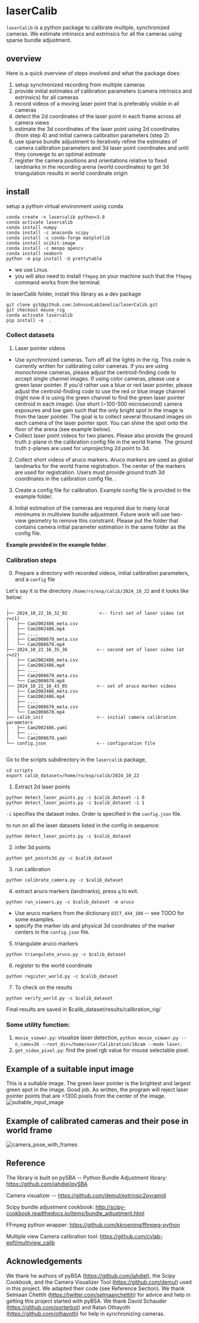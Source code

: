 # laserCalib

`laserCalib` is a python package to calibrate mulitple, synchronized cameras. We estimate intrinsics and extrinsics for all the cameras using sparse bundle adjustment.

## overview
Here is a quick overview of steps involved and what the package does:

1. setup synchronized recording from multiple cameras 
2. provide initial estimates of calibration parameters (camera intrinsics and extrinsics) for all cameras
3. record videos of a moving laser point that is preferably visible in all cameras 
4. detect the 2d coordinates of the laser point in each frame across all camera views
5. estimate the 3d coordinates of the laser point using 2d coordinates (from step 4) and initial camera calibration parameters (step 2)
6. use sparse bundle adjustment to iteratively refine the estimates of camera calibration parameters and 3d laser point coordinates and until they converge to an optimal estimate
7. register the camera positions and orientations relative to fixed landmarks in the recording arena (world coordinates) to get 3d triangulation results in world coordinate origin


## install

setup a python virtual environment using conda

```
conda create -n lasercalib python=3.9
conda activate lasercalib
conda install numpy
conda install -c anaconda scipy
conda install -c conda-forge matplotlib
conda install scikit-image
conda install -c menpo opencv
conda install seaborn
python -m pip install -U prettytable
```

- we use Linux. 
- you will also need to install `ffmpeg` on your machine such that the `ffmpeg` command works from the terminal. 


In laserCalib folder, install this library as a dev package
```
git clone git@github.com:JohnsonLabJanelia/laserCalib.git
git checkout mouse_rig
conda activate lasercalib
pip install -e  .
```


### Collect datasets 
1. Laser pointer videos 


- Use synchronized cameras. Turn off all the lights in the rig. This code is currently written for calibrating color cameras. If you are using monochrome cameras, please adjust the centroid-finding code to accept single channel images. If using color cameras, please use a green laser pointer. If you'd rather use a blue or red laser pointer, please adjust the centroid-finding code to use the red or blue image channel (right now it is using the green channel to find the green laser pointer centroid in each image). Use short (~100-500 microsecond) camera exposures and low gain such that the only bright spot in the image is from the laser pointer. The goal is to collect several thousand images on each camera of the laser pointer spot. You can shine the spot onto the floor of the arena (see example below).
- Collect laser point videos for two planes. Please also provide the ground truth z-plane in the calibration config file in the world frame. The ground truth z-planes are used for unprojecting 2d point to 3d.


2. Collect short videos of aruco markers. Aruco markers are used as global landmarks for the world frame registration. The center of the markers are used for registration. Users must provide ground truth 3d coordinates in the calibration config file. .


3. Create a config file for calibration. Example config file is provided in the example folder.


4. Initial estimation of the cameras are required due to many local minimums in multiview bundle adjustment. Future work will use two-view geometry to remove this constraint. Please put the folder that contains camera initial parameter estimation in the same folder as the config file. 

<strong>Example provided in the example folder</strong>. 


### Calibration steps

0. Prepare a directory with recorded videos, initial calibration parameters, and a `config` file 

Let's say it is the directory `/home/ro/exp/calib/2024_10_22` and it looks like below: 

```
.
├── 2024_10_22_16_32_02            <-- first set of laser video (at z=z1)
│   ├── Cam2002486_meta.csv
│   ├── Cam2002486.mp4
│   ├── ....
│   ├── Cam2008670_meta.csv
│   └── Cam2008670.mp4
├── 2024_10_22_16_35_36           <-- second set of laser video (at z=z2)
│   ├── Cam2002486_meta.csv
│   ├── Cam2002486.mp4
│   ├── ....
│   ├── Cam2008670_meta.csv
│   └── Cam2008670.mp4
├── 2024_10_22_16_43_05           <-- set of aruco marker videos
│   ├── Cam2002486_meta.csv
│   ├── Cam2002486.mp4
│   ├── ....
│   ├── Cam2008670_meta.csv
│   └── Cam2008670.mp4
├── calib_init                    <-- initial camera calibration parameters
│   ├── Cam2002486.yaml
│   ├── ....
│   └── Cam2008670.yaml
└── config.json                   <-- configuration file
    
```

Go to the scripts subdirectory in the `lasercalib` package,

```
cd scripts 
export calib_dataset=/home/ro/exp/calib/2024_10_22
```


1. Extract 2d laser points 
```
python detect_laser_points.py -c $calib_dataset -i 0
python detect_laser_points.py -c $calib_dataset -i 1
```
`-i` specifies the dataset index. Order is specified in the `config.json` file. 

to run on all the laser datasets listed in the config in sequence:

```
python detect_laser_points.py -c $calib_dataset
```


2. infer 3d points
```
python get_points3d.py -c $calib_dataset
```


3. run calibration
```
python calibrate_camera.py -c $calib_dataset
```


4. extract aruco markers (landmarks), press `q` to exit. 
```
python run_viewers.py -c $calib_dataset -m aruco
```
- Use aruco markers from the dictionary `DICT_4X4_100` -- see TODO for some examples. 
- specify the marker ids and physical 3d coordinates of the marker centers in the `config.json` file.


5. triangulate aruco markers
```
python triangulate_aruco.py -c $calib_dataset
```


6. register to the world coordinate
```
python register_world.py -c $calib_dataset
```


7. To check on the results
```
python verify_world.py -c $calib_dataset
```


Final results are saved in $calib_dataset/results/calibration_rig/




### Some utility function:
1. `movie_viewer.py`: visualize laser detection, `python movie_viewer.py --n_cams=16 --root_dir=/home/user/Calibration/16cam --mode laser`.
2. `get_video_pixel.py`: find the pixel rgb value for mouse selectable pixel.


## Example of a suitable input image 
This is a suitable image. The green laser pointer is the brightest and largest green spot in the image. Good job. As written, the program will reject laser pointer points that are >1300 pixels from the center of the image.  
![suitable_input_image](README_images/suitable_input_image.png) 


## Example of calibrated cameras and their pose in world frame
![camera_pose_with_frames](README_images/cameras_pose_with_frames.svg)
## Reference 
The library is built on pySBA -- Python Bundle Adjustment library: https://github.com/jahdiel/pySBA 


Camera visualizer -- https://github.com/demul/extrinsic2pyramid 


Scipy bundle adjustment cookbook: http://scipy-cookbook.readthedocs.io/items/bundle_adjustment.html 


FFmpeg python wrapper: https://github.com/kkroening/ffmpeg-python 


Multiple view Camera calibration tool: https://github.com/cvlab-epfl/multiview_calib


## Acknowledgements 
We thank he authors of pyBSA (https://github.com/jahdiel), the Scipy Cookbook, and the Camera Visualizer Tool (https://github.com/demul) used in this project. We adapted their code (see Reference Section). We thank Selmaan Chettih (https://twitter.com/selmaanchettih) for advice and help in getting this project started with pyBSA. We thank David Schauder (https://github.com/porterbot) and Ratan Othayoth (https://github.com/othayoth) for help in synchronizing cameras. 




